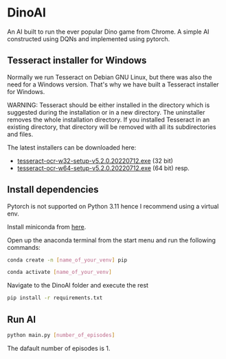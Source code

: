 # DinoAI

An AI built to run the ever popular Dino game from Chrome. A simple AI constructed using DQNs and implemented using pytorch.

## Tesseract installer for Windows

Normally we run Tesseract on Debian GNU Linux, but there was also the need for a Windows version. That's why we have built a Tesseract installer for Windows.

WARNING: Tesseract should be either installed in the directory which is suggested during the installation or in a new directory. The uninstaller removes the whole installation directory. If you installed Tesseract in an existing directory, that directory will be removed with all its subdirectories and files.

The latest installers can be downloaded here:

* [tesseract-ocr-w32-setup-v5.2.0.20220712.exe](https://digi.bib.uni-mannheim.de/tesseract/tesseract-ocr-w32-setup-v5.2.0.20220712.exe) (32 bit) 
* [tesseract-ocr-w64-setup-v5.2.0.20220712.exe](https://digi.bib.uni-mannheim.de/tesseract/tesseract-ocr-w64-setup-v5.2.0.20220712.exe) (64 bit) resp.

## Install dependencies

Pytorch is not supported on Python 3.11 hence I recommend using a virtual env.

Install miniconda from [here](https://repo.anaconda.com/miniconda/Miniconda3-latest-Windows-x86_64.exe).

Open up the anaconda terminal from the start menu and run the following commands:

```bash
conda create -n [name_of_your_venv] pip
```
```bash
conda activate [name_of_your_venv]
```
Navigate to the DinoAI folder and execute the rest

```bash
pip install -r requirements.txt
```
## Run AI

```bash
python main.py [number_of_episodes]
```
The dafault number of episodes is 1.
